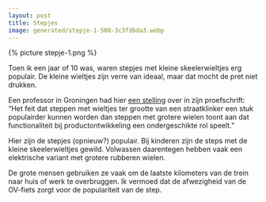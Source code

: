 ```yaml
---
layout: post
title: Stepjes
image: generated/stepje-1-500-3c3fdbda3.webp
---
```


{% picture stepje-1.png %}

Toen ik een jaar of 10 was, waren stepjes met kleine skeelerwieltjes erg populair. De kleine wieltjes zijn verre van ideaal, maar dat mocht de pret niet drukken.

Een professor in Groningen had hier [een stelling](http://www.quantumdevices.nl/casparthesis/stellingen.html) over in zijn proefschrift: “Het feit dat steppen met wieltjes ter grootte van een straatklinker een stuk populairder kunnen worden dan steppen met grotere wielen toont aan dat functionaliteit bij productontwikkeling een ondergeschikte rol speelt.”

Hier zijn de stepjes (opnieuw?) populair. Bij kinderen zijn de steps met de kleine skeelerwieltjes gewild. Volwassen daarentegen hebben vaak een elektrische variant met grotere rubberen wielen.

De grote mensen gebruiken ze vaak om de laatste kilometers van de trein naar huis of werk te overbruggen. Ik vermoed dat de afwezigheid van de OV-fiets zorgt voor de populariteit van de step.
